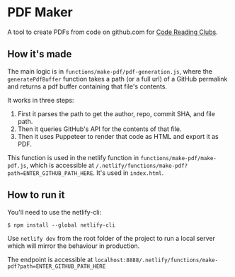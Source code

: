 # PDF Maker

A tool to create PDFs from code on github.com for
[Code Reading Clubs](https://codereading.club/).

## How it's made

The main logic is in `functions/make-pdf/pdf-generation.js`, where the
`generatePdfBuffer` function takes a path (or a full url) of a GitHub permalink
and returns a pdf buffer containing that file's contents.

It works in three steps:

1. First it parses the path to get the author, repo, commit SHA, and file path.
2. Then it queries GitHub's API for the contents of that file.
3. Then it uses Puppeteer to render that code as HTML and export it as PDF.

This function is used in the netlify function in
`functions/make-pdf/make-pdf.js`, which is accessible at
`/.netlify/functions/make-pdf?path=ENTER_GITHUB_PATH_HERE`. It's used in
`index.html`.

## How to run it

You'll need to use the netlify-cli:

```shell
$ npm install --global netlify-cli
```

Use `netlify dev` from the root folder of the project to run a local server
which will mirror the behaviour in production.

The endpoint is accessible at
`localhost:8888/.netlify/functions/make-pdf?path=ENTER_GITHUB_PATH_HERE`
